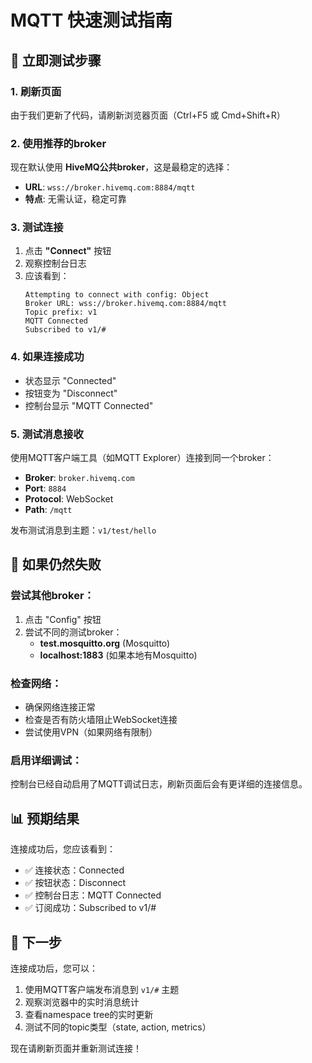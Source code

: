 # MQTT 快速测试指南

## 🚀 立即测试步骤

### 1. 刷新页面
由于我们更新了代码，请刷新浏览器页面（Ctrl+F5 或 Cmd+Shift+R）

### 2. 使用推荐的broker
现在默认使用 **HiveMQ公共broker**，这是最稳定的选择：
- **URL**: `wss://broker.hivemq.com:8884/mqtt`
- **特点**: 无需认证，稳定可靠

### 3. 测试连接
1. 点击 **"Connect"** 按钮
2. 观察控制台日志
3. 应该看到：
   ```
   Attempting to connect with config: Object
   Broker URL: wss://broker.hivemq.com:8884/mqtt
   Topic prefix: v1
   MQTT Connected
   Subscribed to v1/#
   ```

### 4. 如果连接成功
- 状态显示 "Connected"
- 按钮变为 "Disconnect"
- 控制台显示 "MQTT Connected"

### 5. 测试消息接收
使用MQTT客户端工具（如MQTT Explorer）连接到同一个broker：
- **Broker**: `broker.hivemq.com`
- **Port**: `8884`
- **Protocol**: WebSocket
- **Path**: `/mqtt`

发布测试消息到主题：`v1/test/hello`

## 🔧 如果仍然失败

### 尝试其他broker：
1. 点击 "Config" 按钮
2. 尝试不同的测试broker：
   - **test.mosquitto.org** (Mosquitto)
   - **localhost:1883** (如果本地有Mosquitto)

### 检查网络：
- 确保网络连接正常
- 检查是否有防火墙阻止WebSocket连接
- 尝试使用VPN（如果网络有限制）

### 启用详细调试：
控制台已经自动启用了MQTT调试日志，刷新页面后会有更详细的连接信息。

## 📊 预期结果

连接成功后，您应该看到：
- ✅ 连接状态：Connected
- ✅ 按钮状态：Disconnect
- ✅ 控制台日志：MQTT Connected
- ✅ 订阅成功：Subscribed to v1/#

## 🎯 下一步

连接成功后，您可以：
1. 使用MQTT客户端发布消息到 `v1/#` 主题
2. 观察浏览器中的实时消息统计
3. 查看namespace tree的实时更新
4. 测试不同的topic类型（state, action, metrics）

现在请刷新页面并重新测试连接！
